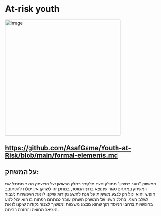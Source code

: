 # At-risk youth

<img width="382" alt="image" src="https://github.com/AsafGame/Youth-at-Risk/assets/93122554/6c1850ed-8be3-432e-92db-1e1186872fa3">

## https://github.com/AsafGame/Youth-at-Risk/blob/main/formal-elements.md

## על המשחק:
המשחק "נוער בסיכון" מחולק לשני חלקים:
בחלק הראשון של המשחק הנער מתחיל את המשחק במתחם סגור שנמצא בתוך המוסד, במתקן זה לשחקן אין יכולת להסתובב חופשי והוא יכול רק לבצע משימות על מנת להשיג נקודות שיקנו לו את האפשרות לעבור לשלב השני.
בחלק השני של המשחק השחקן עובר למתחם הפתוח בו הוא יכול לנוע בחופשיות ברחבי המוסד תוך שהוא מבצע משימות וממשיך לצבור נקודות שיקנו לו את היציאה החוצה והחזרה הביתה.
